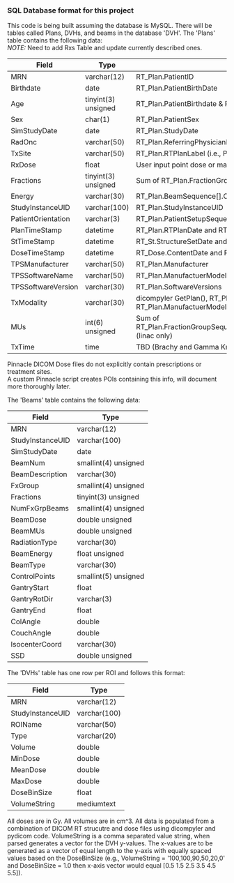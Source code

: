 ### SQL Database format for this project
This code is being built assuming the database is MySQL.  There will be tables called Plans, DVHs, and beams in the database 'DVH'.
The 'Plans' table contains the following data:  
*NOTE:* Need to add Rxs Table and update currently described ones.

Field | Type | Source
----- | ---- | ------
MRN | varchar(12) | RT_Plan.PatientID
Birthdate | date | RT_Plan.PatientBirthDate
Age | tinyint(3) unsigned | RT_Plan.PatientBirthdate & RT_Plan.StudyDate
Sex | char(1) | RT_Plan.PatientSex
SimStudyDate | date | RT_Plan.StudyDate
RadOnc | varchar(50) | RT_Plan.ReferringPhysicianName
TxSite | varchar(50) | RT_Plan.RTPlanLabel (i.e., Plan name)
RxDose | float | User input point dose or max dose from dicompylercore
Fractions | tinyint(3) unsigned | Sum of RT_Plan.FractionGroupSequence[].NumberOfFractionsPlanned
Energy | varchar(30) | RT_Plan.BeamSequence[].ControlPointSequence[0].NominalBeamEnergy
StudyInstanceUID | varchar(100) | RT_Plan.StudyInstanceUID
PatientOrientation | varchar(3) | RT_Plan.PatientSetupSequence[0].PatientPosition (e.g., HFS, FFP, etc.)
PlanTimeStamp | datetime | RT_Plan.RTPlanDate and RT_Plan.RTPlanTime
StTimeStamp | datetime | RT_St.StructureSetDate and RT_St.StructureSetTime
DoseTimeStamp | datetime | RT_Dose.ContentDate and RT_Dose.ContentTime
TPSManufacturer | varchar(50) | RT_Plan.Manufacturer
TPSSoftwareName | varchar(50) | RT_Plan.ManufactuerModelName
TPSSoftwareVersion | varchar(30) | RT_Plan.SoftwareVersions
TxModality | varchar(30) | dicompyler GetPlan(), RT_Plan.BeamSequence[0].ControlPointSequence[0], RT_Plan.ManufactuerModelName
MUs | int(6) unsigned | Sum of RT_Plan.FractionGroupSequence[FxGroup].ReferencedBeamSequence[BeamNum].BeamMeterset (linac only)
TxTime | time | TBD (Brachy and Gamma Knife only)

Pinnacle DICOM Dose files do not explicitly contain prescriptions or treatment sites.  
A custom Pinnacle script creates POIs containing this info, will document more thoroughly later.


The 'Beams' table contains the following data:

Field | Type
----- | ----
MRN | varchar(12)
StudyInstanceUID | varchar(100)         
SimStudyDate | date                 
BeamNum | smallint(4) unsigned 
BeamDescription | varchar(30)          
FxGroup | smallint(4) unsigned 
Fractions | tinyint(3) unsigned  
NumFxGrpBeams | smallint(4) unsigned 
BeamDose | double unsigned      
BeamMUs | double unsigned      
RadiationType | varchar(30)          
BeamEnergy | float unsigned       
BeamType | varchar(30)          
ControlPoints | smallint(5) unsigned 
GantryStart | float                
GantryRotDir | varchar(3)           
GantryEnd | float                
ColAngle | double               
CouchAngle | double               
IsocenterCoord | varchar(30)          
SSD | double unsigned

The 'DVHs' table has one row per ROI and follows this format:

Field | Type
----- | ----
MRN | varchar(12)
StudyInstanceUID | varchar(100)
ROIName | varchar(50) 
Type | varchar(20) 
Volume | double      
MinDose | double      
MeanDose | double      
MaxDose | double      
DoseBinSize | float       
VolumeString | mediumtext


All doses are in Gy. All volumes are in cm^3. All data is populated from a combination of DICOM RT strucutre and dose files using
dicompyler and pydicom code.  VolumeString is a comma separated value string, when parsed generates a vector for the DVH y-values. 
The x-values are to be generated as a vector of equal length to the y-axis with equally spaced values based on the DoseBinSize (e.g., 
VolumeString = '100,100,90,50,20,0' and DoseBinSize = 1.0 then x-axis vector would equal [0.5 1.5 2.5 3.5 4.5 5.5]).
